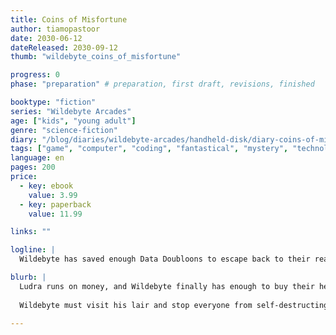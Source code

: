 ```yaml
---
title: Coins of Misfortune
author: tiamopastoor
date: 2030-06-12
dateReleased: 2030-09-12
thumb: "wildebyte_coins_of_misfortune"

progress: 0
phase: "preparation" # preparation, first draft, revisions, finished

booktype: "fiction"
series: "Wildebyte Arcades"
age: ["kids", "young adult"] 
genre: "science-fiction"
diary: "/blog/diaries/wildebyte-arcades/handheld-disk/diary-coins-of-misfortune/"
tags: ["game", "computer", "coding", "fantastical", "mystery", "technology", "adventure"]
language: en
pages: 200
price:
  - key: ebook
    value: 3.99
  - key: paperback
    value: 11.99

links: ""

logline: |
  Wildebyte has saved enough Data Doubloons to escape back to their real life. Until all money is swallowed by the evil Coin Crackler and his casino empire. As they infiltrate his lair to prevent Ludra's collapse, the enemy tempts them with endless riches if they do the exact opposite.

blurb: |
  Ludra runs on money, and Wildebyte finally has enough to buy their help in escaping back to their real life. Until everyone's money is swallowed by the Crackler of Coins and his empire of dice, card and other lucky games. 
  
  Wildebyte must visit his lair and stop everyone from self-destructing Ludra, but their foe is clever and tempts them with endless riches if they do none of that. Quite the opposite, in fact.

---
```


